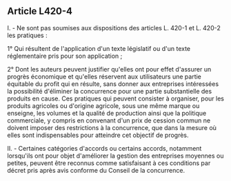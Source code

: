 Article L420-4
----
I. - Ne sont pas soumises aux dispositions des articles L. 420-1 et L. 420-2 les
pratiques :

1° Qui résultent de l'application d'un texte législatif ou d'un texte
réglementaire pris pour son application ;

2° Dont les auteurs peuvent justifier qu'elles ont pour effet d'assurer un
progrès économique et qu'elles réservent aux utilisateurs une partie équitable
du profit qui en résulte, sans donner aux entreprises intéressées la possibilité
d'éliminer la concurrence pour une partie substantielle des produits en cause.
Ces pratiques qui peuvent consister à organiser, pour les produits agricoles ou
d'origine agricole, sous une même marque ou enseigne, les volumes et la qualité
de production ainsi que la politique commerciale, y compris en convenant d'un
prix de cession commun ne doivent imposer des restrictions à la concurrence, que
dans la mesure où elles sont indispensables pour atteindre cet objectif de
progrès.

II. - Certaines catégories d'accords ou certains accords, notamment lorsqu'ils
ont pour objet d'améliorer la gestion des entreprises moyennes ou petites,
peuvent être reconnus comme satisfaisant à ces conditions par décret pris après
avis conforme du Conseil de la concurrence.
